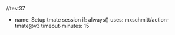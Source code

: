 //test37

- name: Setup tmate session
  if: always()
  uses: mxschmitt/action-tmate@v3
  timeout-minutes: 15
